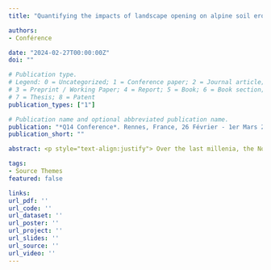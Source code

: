 ```yaml
---
title: "Quantifying the impacts of landscape opening on alpine soil erosion dynamics during the Holocene"

authors:
- Conférence

date: "2024-02-27T00:00:00Z"
doi: ""

# Publication type.
# Legend: 0 = Uncategorized; 1 = Conference paper; 2 = Journal article;
# 3 = Preprint / Working Paper; 4 = Report; 5 = Book; 6 = Book section;
# 7 = Thesis; 8 = Patent
publication_types: ["1"]

# Publication name and optional abbreviated publication name.
publication: "*Q14 Conference*. Rennes, France, 26 Février - 1er Mars 2024"
publication_short: ""

abstract: <p style="text-align:justify"> Over the last millenia, the Northwestern-Alps have been shaped by human land-use, leading to a progressive openess of the landscape. Landscape opening has strongly affected soil erosion intensities and has generalized this threat to all atitudinal zones within this area. Indeed, paleo-environmental records from lake sediment archives revealed the impacts of both intensity and extensivity of agro-pastoralism activities on soil erosion dynamics. Number of sites have faced the exceedance of tolerable erosion thresholds during transient erosion periods conducting to new degraded steady states of erosion conditions compared to the Early-Holocene initial conditions. However, the drivers causing such intensive erosion periods are still barely quantified, limiting our understanding of the impacts of landscape opening on soil erosion and on its related negative feedbacks on the state of the environment. Here we propose to distangle the drivers of long-term soil erosion dynamics by quantifying the respective impacts of both landscape opening and land-use change on soil erosion. We have investigated thousands of scenarios by coupling a soil erosion model and paleo-environmental proxies of land-cover and land-use change to identify the most reaslitic drivers of erosion dynamics in two alpine lake watersheds over the Holocene period. The results suggest the predominance of the impact of extensive patoralism on soil erosion intensity, over even more intensive land-uses like croplands. Moreover, our results suggest the high sensivity of these alpine sites to rapid land-cover disturbances and/or rapid changes in the land-use practices on the erosion response within their respective watershed. Finally, our results further suggest that landscape opening above or below specific land-use intensity thresholds may significatively influence the sensitivity of soil to rainfall. Coupling models and paleo-environmental proxies should hence open new avenues to assess in a more integrative way the drivers of environmental variables within lake watershed systems over long-term periods by permitting quantification, investigation of scenarios and/or testing hypothesis. <p>

tags:
- Source Themes
featured: false

links:
url_pdf: ''
url_code: ''
url_dataset: ''
url_poster: ''
url_project: ''
url_slides: ''
url_source: ''
url_video: ''
---
```

